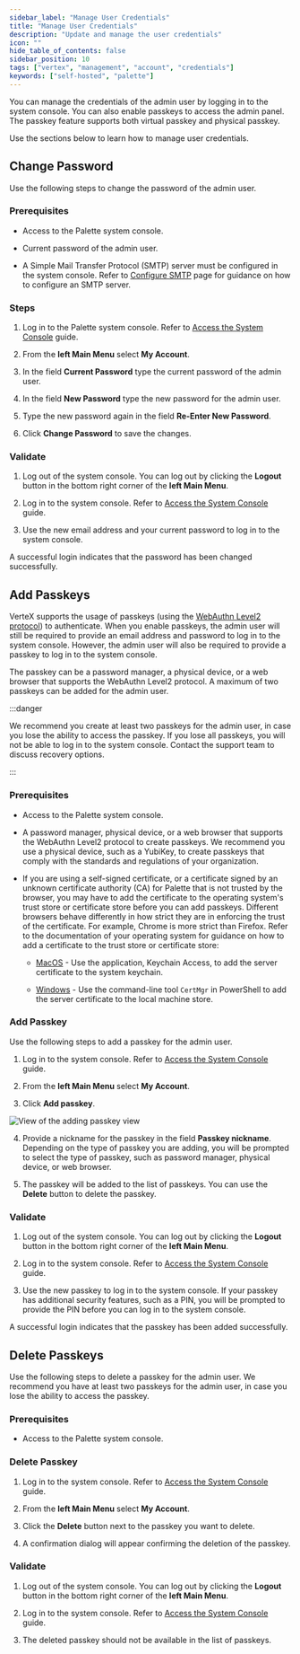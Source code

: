 ```yaml
---
sidebar_label: "Manage User Credentials"
title: "Manage User Credentials"
description: "Update and manage the user credentials"
icon: ""
hide_table_of_contents: false
sidebar_position: 10
tags: ["vertex", "management", "account", "credentials"]
keywords: ["self-hosted", "palette"]
---
```


You can manage the credentials of the admin user by logging in to the system console. You can also enable passkeys to access the admin panel. The passkey feature supports both virtual passkey and physical passkey.

Use the sections below to learn how to manage user credentials.


## Change Password

Use the following steps to change the password of the admin user.

### Prerequisites

- Access to the Palette system console.

- Current password of the admin user.

- A Simple Mail Transfer Protocol (SMTP) server must be configured in the system console. Refer to [Configure SMTP](../smtp.md) page for guidance on how to configure an SMTP server.

### Steps

1. Log in to the Palette system console. Refer to [Access the System Console](../system-management.md#access-the-system-console) guide.

2. From the **left Main Menu** select **My Account**.

3. In the field **Current Password** type the current password of the admin user.

4. In the field **New Password** type the new password for the admin user.

5. Type the new password again in the field **Re-Enter New Password**.

6. Click **Change Password** to save the changes.


### Validate 

1. Log out of the system console. You can log out by clicking the **Logout** button in the bottom right corner of the **left Main Menu**.

2. Log in to the system console. Refer to [Access the System Console](../system-management.md#access-the-system-console) guide.

2. Use the new email address and your current password to log in to the system console.

A successful login indicates that the password has been changed successfully.


## Add Passkeys

VerteX supports the usage of passkeys (using the [WebAuthn Level2 protocol](https://developers.yubico.com/WebAuthn/Concepts/WebAuthn_Level_2_Features_and_Enhancements.html)) to authenticate. When you enable passkeys, the admin user will still be required to provide an email address and password to log in to the system console. However, the admin user will also be required to provide a passkey to log in to the system console. 

The passkey can be a password manager, a physical device, or a web browser that supports the WebAuthn Level2 protocol. A maximum of two passkeys can be added for the admin user.

:::danger

We recommend you create at least two passkeys for the admin user, in case you lose the ability to access the passkey. If you lose all passkeys, you will not be able to log in to the system console. Contact the support team to discuss recovery options.

:::


### Prerequisites

- Access to the Palette system console.


- A password manager, physical device, or a web browser that supports the WebAuthn Level2 protocol to create passkeys. We recommend you use a physical device, such as a YubiKey, to create passkeys that comply with the standards and regulations of your organization.


- If you are using a self-signed certificate, or a certificate signed by an unknown certificate authority (CA) for Palette that is not trusted by the browser, you may have to add the certificate to the operating system's trust store or certificate store before you can add passkeys. Different browsers behave differently in how strict they are in enforcing the trust of the certificate. For example, Chrome is more strict than Firefox. Refer to the documentation of your operating system for guidance on how to add a certificate to the trust store or certificate store:

  - [MacOS](https://support.apple.com/guide/keychain-access/add-certificates-to-a-keychain-kyca2431/mac) - Use the application, Keychain Access, to add the server certificate to the system keychain.

  - [Windows](https://learn.microsoft.com/en-us/windows-hardware/drivers/devtest/certmgr) - Use the command-line tool `CertMgr` in PowerShell to add the server certificate to the local machine store.


### Add Passkey

Use the following steps to add a passkey for the admin user.

1. Log in to the system console. Refer to [Access the System Console](../system-management.md#access-the-system-console) guide.

2. From the **left Main Menu** select **My Account**.

3. Click **Add passkey**.

  ![View of the adding passkey view](/vertex_account-management_credentials_add-passkey.png)

4. Provide a nickname for the passkey in the field **Passkey nickname**. Depending on the type of passkey you are adding, you will be prompted to select the type of passkey, such as password manager, physical device, or web browser.

5. The passkey will be added to the list of passkeys. You can use the **Delete** button to delete the passkey.


### Validate

1. Log out of the system console. You can log out by clicking the **Logout** button in the bottom right corner of the **left Main Menu**.

2. Log in to the system console. Refer to [Access the System Console](../system-management.md#access-the-system-console) guide.

3. Use the new passkey to log in to the system console. If your passkey has additional security features, such as a PIN, you will be prompted to provide the PIN before you can log in to the system console.



A successful login indicates that the passkey has been added successfully.

## Delete Passkeys

Use the following steps to delete a passkey for the admin user. We recommend you have at least two passkeys for the admin user, in case you lose the ability to access the passkey.

### Prerequisites

- Access to the Palette system console.

### Delete Passkey

1. Log in to the system console. Refer to [Access the System Console](../system-management.md#access-the-system-console) guide.

2. From the **left Main Menu** select **My Account**.

3. Click the **Delete** button next to the passkey you want to delete.

4. A confirmation dialog will appear confirming the deletion of the passkey.

### Validate

1. Log out of the system console. You can log out by clicking the **Logout** button in the bottom right corner of the **left Main Menu**.

2. Log in to the system console. Refer to [Access the System Console](../system-management.md#access-the-system-console) guide.

3. The deleted passkey should not be available in the list of passkeys.


